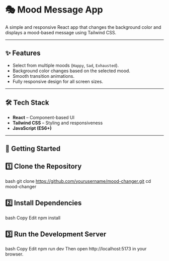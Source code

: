 # 🎭 Mood Message App

A simple and responsive React app that changes the background color and displays a mood-based message using Tailwind CSS.

---

## ✨ Features
- Select from multiple moods (`Happy`, `Sad`, `Exhausted`).
- Background color changes based on the selected mood.
- Smooth transition animations.
- Fully responsive design for all screen sizes.

---


## 🛠 Tech Stack
- **React** – Component-based UI
- **Tailwind CSS** – Styling and responsiveness
- **JavaScript (ES6+)**

---



## 🚀 Getting Started

## 1️⃣ Clone the Repository
bash
git clone https://github.com/yourusername/mood-changer.git
cd mood-changer
## 2️⃣ Install Dependencies
bash
Copy
Edit
npm install
## 3️⃣ Run the Development Server
bash
Copy
Edit
npm run dev
Then open http://localhost:5173 in your browser.
